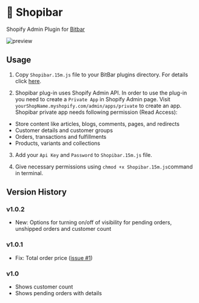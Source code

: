 # 🛒 Shopibar
Shopify Admin Plugin for [Bitbar](https://github.com/matryer/bitbar#-bitbar--)


![preview](http://i.imgur.com/Dt499Nh.png "Preview")


## Usage

1. Copy `Shopibar.15m.js` file to your BitBar plugins directory. For details click [here](https://github.com/matryer/bitbar#installing-plugins).

2. Shopibar plug-in uses Shopify Admin API. In order to use the plug-in you need to create a `Private App` in Shopify Admin page. Visit `yourShopName.myshopify.com/admin/apps/private` to create an app. 
Shopibar private app needs following permission (Read Access):
* Store content like articles, blogs, comments, pages, and redirects
* Customer details and customer groups
* Orders, transactions and fulfillments
* Products, variants and collections

3. Add your `Api Key` and `Password` to `Shopibar.15m.js` file. 

4. Give necessary permissions using `chmod +x Shopibar.15m.js`command in terminal.



## Version History

### v1.0.2
- New: Options for turning on/off of visibility for pending orders, unshipped orders and customer count

### v1.0.1
- Fix: Total order price ([issue #1](https://github.com/m-etka/Shopibar/issues/1))

### v1.0
- Shows customer count
- Shows pending orders with details

